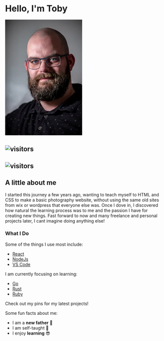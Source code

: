 # Hello, I'm Toby

![ ](./headshot.jpg)

## ![visitors](https://visitor-badge.glitch.me/badge?page_id=lrth06&left_color=green&right_color=blue)
## ![visitors](https://view-counter.tobyhagan.com/?user=lrth06&icon=true)

## A little about me

I started this journey a few years ago, wanting to teach myself to HTML and CSS to make a basic photography website, without using the same old sites from wix or wordpress that everyone else was. Once I dove in, I discovered how natural the learning process was to me and the passion I have for creating new things. Fast forward to now and many freelance and personal projects later, I cant imagine doing anything else!

### What I Do

Some of the things I use most include:

- [React](https://github.com/facebook/react)
- [NodeJs](https://github.com/nodejs/node)
- [VS Code](https://github.com/microsoft/vscode)

I am currently focusing on learning:

- [Go](https://github.com/golang/go)
- [Rust](https://github.com/rust-lang/rust)
- [Ruby](https://github.com/ruby/ruby)

Check out my pins for my latest projects!

Some fun facts about me:

- I am a **new father** :baby:
- I am self-taught :muscle:
- I enjoy **learning** :sunglasses:

